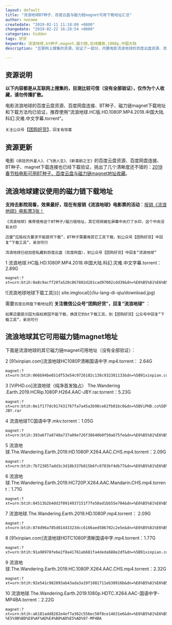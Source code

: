 ```yaml
---
layout: default
title: "流浪地球BT种子、百度云盘与磁力链magnet可用下载地址汇总"
author: noname
createdate: "2019-02-11 11:18:09 +0800"
changedate: "2019-02-22 16:28:54 +0800"
categories: hidden
tags: 好货
keywords: 流浪地球,bt种子,magnet,磁力链,在线播放,1080p,中国大陆
description: "互联网上搜集的资源，验证了一部分，内置电影流浪地球的百度云盘资源、百度网盘连接、BT种子、磁力链magnet下载地址和下载方法。推荐使用“流浪地球HC1080P清晰国语中字.mp4.torrent”、“流浪地球.The.Wandering.Earth.2019.HD.1080P.X264.AAC.CHS.mp4.torrent”。电影疯狂的外星人、飞驰人生、新喜剧之王也已经下载验证。" 

---
```


## 资源说明

**以下内容都是从互联网上搜集的，目测比较可信（没有全部验证），仅作为个人收藏，请勿传播扩散。**

电影流浪地球的百度云盘资源、百度网盘连接、BT种子、磁力链magnet下载地址和下载方法均已验证，推荐使用“流浪地球.HC版.HD.1080P.MP4.2018.中国大陆.科幻.灾难.中文字幕.torrent”。

`关注公众号`【[团购好货](https://www.lijiaocn.com/img/ercode/tuan-gou-hao-huo.png)】`，回复有惊喜`

## 资源更新

电影`《疯狂的外星人》、《飞驰人生》、《新喜剧之王》`的百度云盘资源、百度网盘连接、BT种子、magnet下载连接也已经下载验证，挑出了几个清晰度还不错的：[2019春节档电影可用BT种子、百度云盘与磁力链magnet地址收藏](https://www.lijiaocn.com/hidden/2019/02/15/chun-jie-dang-movie-resource.html)。

## 流浪地球建议使用的磁力链下载地址

**支持去影院观看，效果最好，现在有报销《流浪地球》电影票的活动**：[报销《流浪地球》电影票3张！](https://mp.weixin.qq.com/s/KkEHwwd_iiqXvQAiyAftlw)

`《流浪地球》推荐使用这个BT种子/磁力链地址，其它视频被在屏幕中央打了水印，这个中央没有水印`

`迅雷“应版权方要求不能提供下载”，BT种子需要用其它工具下载，到公众号【团购好货】中回复“下载工具”，亲测可行`

`流浪地球已经加密私藏到百度云盘（百度网盘），到公众号【团购好货】中回复“流浪地球”`

1 流浪地球.HC版.HD.1080P.MP4.2018.中国大陆.科幻.灾难.中文字幕.torrent： 2.89G

	magnet:?xt=urn:btih:0a8c9acff20fa520c867802d281cad97002cdd39&dn=%E6%B5%81%E6%B5%AA%E5%9C%B0%E7%90%83.HC%E7%89%88.HD.1080P.MP4.2018.%E4%B8%AD%E5%9B%BD%E5%A4%A7%E9%99%86.%E7%A7%91%E5%B9%BB.%E7%81%BE%E9%9A%BE.%E4%B8%AD%E6%96%87%E5%AD%97%E5%B9%95

![流浪地球地球下载工具]({{ site.imglocal}}/liu-lang-di-qiu/download.jpg)

需要`百度云网盘下载地址`的 **关注微信公众号“团购好货”，回复“流浪地球”** ：

`如果迅雷提示因为版权原因不能下载，换其它的bt下载工具，到【团购好货】公众号中回复“下载工具”，亲测可行`

## 流浪地球其它可用磁力链magnet地址

下面是流浪地球的其它磁力链magnet可用地址（没有全部验证）：

2 [91xinpian.com]流浪地球HC1080P清晰国语中字.mp4.torrent： 2.64G

	magnet:?xt=urn:btih:066b94be651df53e54c9726102c138c932381133&dn=%5B91xinpian.com%5D%E6%B5%81%E6%B5%AA%E5%9C%B0%E7%90%83HC1080P%E6%B8%85%E6%99%B0%E5%9B%BD%E8%AF%AD%E4%B8%AD%E5%AD%97.mp4

3 [ViPHD.co]流浪地球（纯净首发独占） The.Wandering .Earth.2019.HCRip.1080P.H264.AAC-JBY.rar.torrent：5.23G

	magnet:?xt=urn:btih:0e1f177dc917431767fa7a45a3b98ce62fb01bc0&dn=%5BViPHD.co%5D%E6%B5%81%E6%B5%AA%E5%9C%B0%E7%90%83%EF%BC%88%E7%BA%AF%E5%87%80%E9%A6%96%E5%8F%91%E7%8B%AC%E5%8D%A0%EF%BC%89%20The.Wandering%20.Earth.2019.HCRip.1080P.H264.AAC-JBY.rar

4 流浪地球TC国语中字.mkv.torrent：1.05G

	magnet:?xt=urn:btih:393a6f7a8740a737a09e726f38640b0f50a675fe&dn=%E6%B5%81%E6%B5%AA%E5%9C%B0%E7%90%83TC%E5%9B%BD%E8%AF%AD%E4%B8%AD%E5%AD%97.mkv

5 流浪地球.The.Wandering.Earth.2019.HD.1080P.X264.AAC.CHS.mp4.torrent：2.09G

	magnet:?xt=urn:btih:7b723857add3c3d18b337b815b6fc8783bf4db77&dn=%E6%B5%81%E6%B5%AA%E5%9C%B0%E7%90%83.The.Wandering.Earth.2019.HD.1080P.X264.AAC.CHS.mp4

6 流浪地球.The.Wandering.Earth.2019.HC720P.X264.AAC.Mandarin.CHS.mp4.torrent：1.71G

	magnet:?xt=urn:btih:84513b2b4dd2f0914937151f7fe50ad1bb55e704&dn=%E6%B5%81%E6%B5%AA%E5%9C%B0%E7%90%83.The.Wandering.Earth.2019.HC720P.X264.AAC.Mandarin.CHS.mp4

7 流浪地球.The.Wandering.Earth.2019.HD.1080P.mp4.torrent： 2.09G

	magnet:?xt=urn:btih:874d96a785d81443323dcc6166aed586702c2e5e&dn=%E6%B5%81%E6%B5%AA%E5%9C%B0%E7%90%83.The.Wandering.Earth.2019.HD.1080P.%E7%9C%8B%E7%94%B5%E5%BD%B1%E5%85%B3%E6%B3%A8%E5%BE%AE%E4%BF%A1%E5%85%AC%E4%BC%97%E5%8F%B7%3A%E5%8D%A1%E5%85%B6%E5%BD%B1%E8%A7%86%E6%8E%A7..mp4

8 [91xinpian.com]流浪地球HDTC1080P清晰国语中字.mp4.torrent：1.77G 

	magnet:?xt=urn:btih:91a98978fe6e2f8a41761ab681fa4deda688e2df&dn=%5B91xinpian.com%5D%E6%B5%81%E6%B5%AA%E5%9C%B0%E7%90%83HDTC1080P%E6%B8%85%E6%99%B0%E5%9B%BD%E8%AF%AD%E4%B8%AD%E5%AD%97.mp4

9 流浪地球.The.Wandering.Earth.2019.HC.1080P.X264.AAC.CHS.mp4.torrent：2.32G

	magnet:?xt=urn:btih:92e541c982093ab43ada3a19f1081711eb38916b&dn=%E6%B5%81%E6%B5%AA%E5%9C%B0%E7%90%83.The.Wandering.Earth.2019.HC.1080P.X264.AAC.CHS.mp4

10 流浪地球.The.Wandering.Earth.2019.1080p.HDTC.X264.AAC-国语中字-MP4BA.torrent：2.22G

	magnet:?xt=urn:btih:a6181add8282e4ef7a362c556ec50f8ce14631e6&dn=%E6%B5%81%E6%B5%AA%E5%9C%B0%E7%90%83.The.Wandering.Earth.2019.1080p.HDTC.X264.AAC-%E5%9B%BD%E8%AF%AD%E4%B8%AD%E5%AD%97-MP4BA
